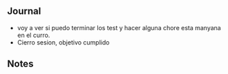 
## Journal
- voy a ver si puedo terminar los test y hacer alguna chore esta manyana en el curro.
- Cierro sesion, objetivo cumplido


## Notes
